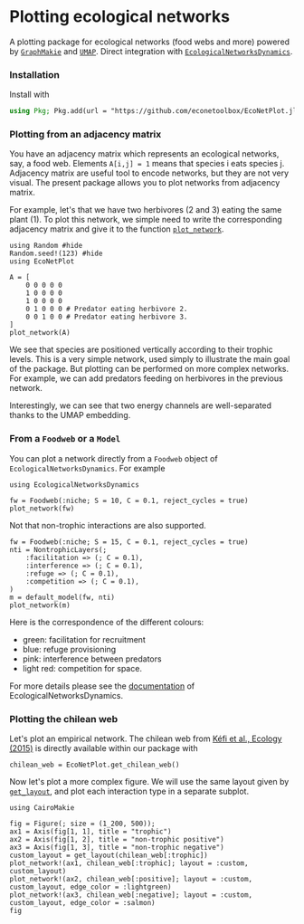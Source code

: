 # Plotting ecological networks

A plotting package for ecological networks (food webs and more) powered by [`GraphMakie`](https://github.com/MakieOrg/GraphMakie.jl) 
and [`UMAP`](https://github.com/dillondaudert/UMAP.jl).
Direct integration with [`EcologicalNetworksDynamics`](https://github.com/econetoolbox/EcologicalNetworksDynamics.jl).

### Installation

Install with

```julia
using Pkg; Pkg.add(url = "https://github.com/econetoolbox/EcoNetPlot.jl")
```


### Plotting from an adjacency matrix

You have an adjacency matrix which represents an ecological networks, say, a food web.
Elements `A[i,j] = 1` means that species i
eats species j.
Adjacency matrix are useful tool to encode networks, but they are not very visual.
The present package allows you to plot networks from adjacency matrix.

For example, let's that we have two herbivores (2 and 3) eating the same plant (1).
To plot this network, we simple need to write the corresponding adjacency matrix
and give it to the function [`plot_network`](@ref).

```@example doc
using Random #hide
Random.seed!(123) #hide
using EcoNetPlot

A = [
    0 0 0 0 0
    1 0 0 0 0
    1 0 0 0 0
    0 1 0 0 0 # Predator eating herbivore 2.
    0 0 1 0 0 # Predator eating herbivore 3.
]
plot_network(A)
```

We see that species are positioned vertically according to their trophic levels.
This is a very simple network, used simply to illustrate
the main goal of the package.
But plotting can be performed on more complex networks.
For example, we can add predators feeding on herbivores in the previous network.

Interestingly, we can see that two energy channels are well-separated
thanks to the UMAP embedding.

### From a `Foodweb` or a `Model`

You can plot a network directly from a `Foodweb` object
of `EcologicalNetworksDynamics`. For example


```@example doc
using EcologicalNetworksDynamics

fw = Foodweb(:niche; S = 10, C = 0.1, reject_cycles = true)
plot_network(fw)
```


Not that non-trophic interactions are also supported.

```@example doc
fw = Foodweb(:niche; S = 15, C = 0.1, reject_cycles = true)
nti = NontrophicLayers(;
    :facilitation => (; C = 0.1),
    :interference => (; C = 0.1),
    :refuge => (; C = 0.1),
    :competition => (; C = 0.1),
)
m = default_model(fw, nti)
plot_network(m)
```

Here is the correspondence of the different colours:
- green: facilitation for recruitment
- blue: refuge provisioning
- pink: interference between predators
- light red: competition for space.

For more details please see the [documentation](https://econetoolbox.github.io/EcologicalNetworksDynamics.jl/) of EcologicalNetworksDynamics.

### Plotting the chilean web

Let's plot an empirical network.
The chilean web from [Kéfi et al., Ecology (2015)](https://doi.org/10.1890/13-1424.1)
is directly available within our package with

```@example doc
chilean_web = EcoNetPlot.get_chilean_web()
```


Now let's plot a more complex figure.
We will use the same layout given by [`get_layout`](@ref),
and plot each interaction type in a separate subplot.


```@example doc
using CairoMakie

fig = Figure(; size = (1_200, 500));
ax1 = Axis(fig[1, 1], title = "trophic") 
ax2 = Axis(fig[1, 2], title = "non-trophic positive") 
ax3 = Axis(fig[1, 3], title = "non-trophic negative") 
custom_layout = get_layout(chilean_web[:trophic])
plot_network!(ax1, chilean_web[:trophic]; layout = :custom, custom_layout)
plot_network!(ax2, chilean_web[:positive]; layout = :custom, custom_layout, edge_color = :lightgreen)
plot_network!(ax3, chilean_web[:negative]; layout = :custom, custom_layout, edge_color = :salmon)
fig
```

